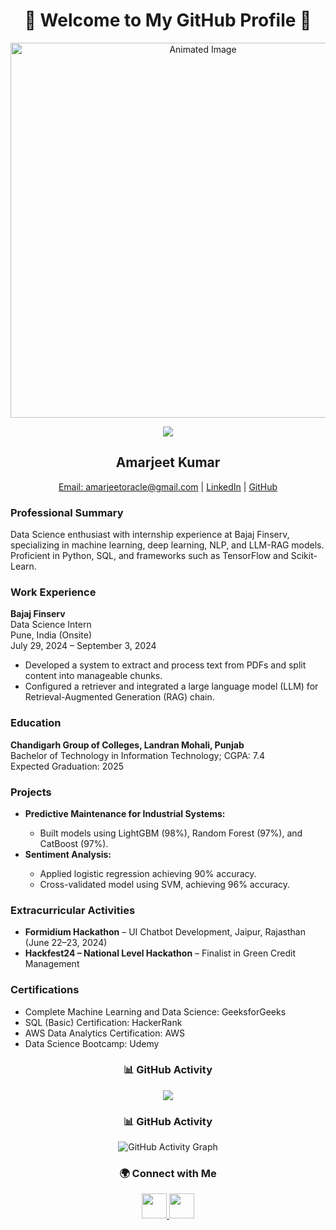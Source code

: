 <!-- Animated Header -->
<h1 align="center">🚀 Welcome to My GitHub Profile 🚀</h1>
<p align="center">
  <img src="https://media.giphy.com/media/L8K62iTDkzGX6/giphy.gif" alt="Animated Image" width="600">
</p>

<!-- Typing Animation -->
<p align="center">
  <img src="https://readme-typing-svg.herokuapp.com?font=Fira+Code&weight=500&size=20&pause=1000&color=38C2FF&width=600&lines=Hey+there!+I'm+Amarjeet+Kumar.;Passionate+about+Data+Science+%26+AI.;Always+learning+new+things!">
</p>

<!-- Resume Details -->
<h2 align="center">Amarjeet Kumar</h2>
<p align="center">
  <a href="mailto:amarjeetoracle@gmail.com">Email: amarjeetoracle@gmail.com</a> | <a href="https://linkedin.com/in/amarjeet-kumar">LinkedIn</a> | <a href="https://github.com/amarjeetamrat910">GitHub</a>
</p>

<h3>Professional Summary</h3>
<p>
  Data Science enthusiast with internship experience at Bajaj Finserv, specializing in machine learning, deep learning, NLP, and LLM-RAG models. Proficient in Python, SQL, and frameworks such as TensorFlow and Scikit-Learn.
</p>

<h3>Work Experience</h3>
<p><strong>Bajaj Finserv</strong><br>
Data Science Intern<br>
Pune, India (Onsite)<br>
July 29, 2024 – September 3, 2024</p>
<ul>
  <li>Developed a system to extract and process text from PDFs and split content into manageable chunks.</li>
  <li>Configured a retriever and integrated a large language model (LLM) for Retrieval-Augmented Generation (RAG) chain.</li>
</ul>

<h3>Education</h3>
<p><strong>Chandigarh Group of Colleges, Landran Mohali, Punjab</strong><br>
Bachelor of Technology in Information Technology; CGPA: 7.4<br>
Expected Graduation: 2025</p>

<h3>Projects</h3>
<ul>
  <li><strong>Predictive Maintenance for Industrial Systems:</strong></li>
  <ul>
    <li>Built models using LightGBM (98%), Random Forest (97%), and CatBoost (97%).</li>
  </ul>
  <li><strong>Sentiment Analysis:</strong></li>
  <ul>
    <li>Applied logistic regression achieving 90% accuracy.</li>
    <li>Cross-validated model using SVM, achieving 96% accuracy.</li>
  </ul>
</ul>

<h3>Extracurricular Activities</h3>
<ul>
  <li><strong>Formidium Hackathon</strong> – UI Chatbot Development, Jaipur, Rajasthan (June 22–23, 2024)</li>
  <li><strong>Hackfest24 – National Level Hackathon</strong> – Finalist in Green Credit Management</li>
</ul>

<h3>Certifications</h3>
<ul>
  <li>Complete Machine Learning and Data Science: GeeksforGeeks</li>
  <li>SQL (Basic) Certification: HackerRank</li>
  <li>AWS Data Analytics Certification: AWS</li>
  <li>Data Science Bootcamp: Udemy</li>
</ul>

<!-- GitHub Activity -->
<h3 align="center">📊 GitHub Activity</h3>
<p align="center">
  <img src="https://github-readme-activity-graph.cyclic.app/graph?username=amarjeetamrat910&theme=github-dark">
</p>

<!-- 3D Contribution Graph -->
<h3 align="center">📊 GitHub Activity</h3>
<p align="center">
  <img src="https://github-readme-activity-graph.vercel.app/graph?username=amarjeetamrat910&bg_color=0d1117&color=00ff99&line=00ff99&point=ffffff&area=true&hide_border=true" alt="GitHub Activity Graph">
</p>


<!-- Social Links with GIF Icons -->
<h3 align="center">🌍 Connect with Me</h3>
<p align="center">
  <a href="https://linkedin.com/in/amarjeet-kumar">
    <img src="https://media.giphy.com/media/hULcgDgD03czvIwd07/giphy.gif" width="40">
  </a>
  <a href="https://github.com/amarjeetamrat910">
    <img src="https://media.giphy.com/media/HQTYdpx1yhxWpugAi2/giphy.gif" width="40">
  </a>
</p>
